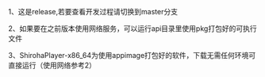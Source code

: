 1、这是release,若要查看开发过程请切换到master分支

2、如果要在之前版本使用网络服务，可以运行api目录里使用pkg打包好的可执行文件

3、ShirohaPlayer-x86_64为使用appimage打包好的软件，下载无需任何环境可直接运行（使用网络参考2）

